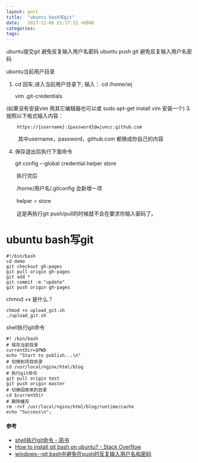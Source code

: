 ```yaml
---
layout: post
title:  "ubuntu bash写git"
date:   2017-12-06 21:17:32 +0800
categories:  
tags: 
---
```


ubuntu提交git 避免反复输入用户名密码
ubuntu push git 避免反复输入用户名密码


ubuntu当前用户目录
1. cd 回车;进入当前用户目录下;
输入：
	cd /home/wj

	vim .git-credentials

 (如果没有安装vim 用其它编辑器也可以或 sudo apt-get install vim 安装一个)
3. 按照以下格式输入内容：

		

		https://{username}:{password}@wjuncc.github.com
　　
	其中username，password，github.com 都换成你自己的内容

4. 保存退出后执行下面命令

	git config --global credential.helper store

　　执行完后

　　/home/用户名/.gitconfig 会新增一项

　　helper = store

　　这是再执行git push/pull的时候就不会在要求你输入密码了。

# ubuntu bash写git #

	#!/bin/bash
	cd demo
	git checkout gh-pages
	git pull origin gh-pages
	git add *
	git commit -m "update"
	git push origin gh-pages

chmod +x  是什么？

	chmod +x upload_git.sh
	./upload_git.sh

shell执行git命令

	#! /bin/bash
	# 保存当前目录
	currentDir=$PWD
	echo "Start to publish...\n"
	# 切换到项目目录
	cd /usr/local/nginx/html/blog
	# 执行git命令
	git pull origin test
	git push origin master
	# 切换回原来的目录
	cd $currentDir
	# 删除缓存 
	rm -rvf /usr/local/nginx/html/blog/runtime/cache
	echo "Success\n";



#### 参考 ####

* [shell执行git命令 - 简书](http://www.jianshu.com/p/bf7206fba067)
* [How to install git bash on ubuntu? - Stack Overflow](https://stackoverflow.com/questions/11491880/how-to-install-git-bash-on-ubuntu)
* [windows--git bash中避免在push时反复输入用户名和密码](https://www.cnblogs.com/liuyuxiao/p/4907658.html)